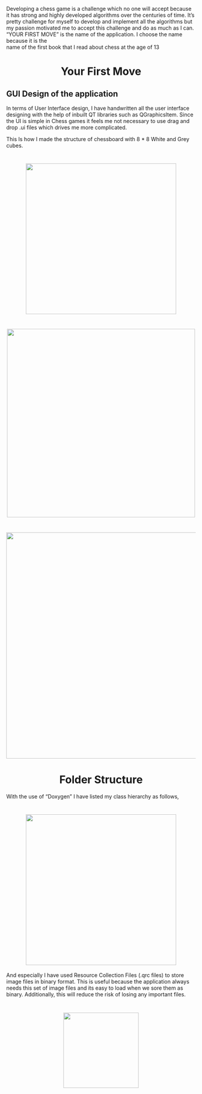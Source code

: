 Developing a chess game is a challenge which no one will
accept because it has strong and highly developed algorithms over the centuries of
time. It’s pretty challenge for myself to develop and implement all the algorithms but
my passion motivated me to accept this challenge and do as much as I can. “YOUR
FIRST MOVE” is the name of the application. I choose the name because it is the    
name of the first book that I read about chess at the age of 13

<h1 align="middle">Your First Move</h1>
<h2>GUI Design of the application</h2>
In terms of User Interface design, I have handwritten all the user interface designing
with the help of inbuilt QT libraries such as QGraphicsItem. Since the UI is simple in
Chess games it feels me not necessary to use drag and drop .ui files which drives me
more complicated.

This Is how I made the structure of chessboard with 8 * 8 White and Grey cubes.

<h1 align="middle"><img align="center" src="https://github.com/Semicolon10/YourFirstMove/blob/master/screenshots/cubes.png" width="400"></h1>
<h1 align="middle"><img align="center" src="https://github.com/Semicolon10/YourFirstMove/blob/master/screenshots/first.png" width="500"></h1>
<h1 align="middle"><img align="center" src="https://github.com/Semicolon10/YourFirstMove/blob/master/screenshots/second%20screen.PNG" width="600"></h1>

<h1 align="middle">Folder Structure</h1>
With the use of “Doxygen” I have listed my class hierarchy as follows,
<h1 align="middle"><img align="center" src="https://github.com/Semicolon10/YourFirstMove/blob/master/screenshots/classes.jpg" width="400"></h1>

And especially I have used Resource Collection Files (.qrc files) to store image files in binary format. This is useful because the application always needs this set of image files and its easy to load when we sore them as binary. Additionally, this will reduce the risk of losing any important files.
<h1 align="middle"><img align="center" src="https://github.com/Semicolon10/YourFirstMove/blob/master/screenshots/resource.png"width="200" ></h1>
